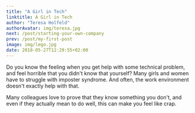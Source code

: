 ```yaml
---
title: "A Girl in Tech"
linktitle: A Girl in Tech
author: "Teresa Holfeld"
authorAvatar: img/teresa.jpg
next: /post/starting-your-own-company
prev: /post/my-first-post
image: img/lego.jpg
date: 2018-05-27T12:29:55+02:00
---
```


Do you know the feeling when you get help with some technical problem, and feel horrible that you didn't know that yourself? Many girls and women have to struggle with imposter syndrome. And often, the work environment doesn't exactly help with that. 
<!--more-->

Many colleagues love to prove that they know something you don't, and even if they actually mean to do well, this can make you feel like crap.